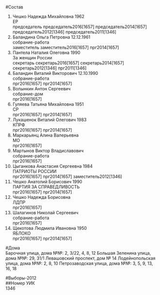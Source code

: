 #Состав  
1. Чешко Надежда Михайловна 1962  
    ЕР  
    председатель председатель2016[1657] председатель2014[1657] председатель2012[1346] председатель2011[1346]  
2. Баландина Ольга Петровна 12.12.1961  
    собрание-работа  
    заместитель заместитель2016[1657] прг2014[1657]  
3. Пантела Наталия Олеговна 1990  
    За женщин России  
    секретарь секретарь2016[1657] секретарь2014[1657] секретарь2012[1346] прг2011[1346]  
4. Баландин Виталий Викторович 12.10.1990  
    собрание-работа  
    прг2016[1657] прг2014[1657]  
5. Волынкин Антон Сергеевич  
    собрание-дом  
    прг2016[1657]  
6. Гуляева Татьяна Михайловна 1951  
    СР  
    прг2016[1657] прг2014[1657]  
7. Лукашенок Виталий Олегович 1983  
    КПРФ  
    прг2016[1657] прг2014[1657]  
8. Маркарьянц Алина Валерьевна  
    МО  
    прг2016[1657]  
9. Мартынов Виктор Владиславович  
    собрание-работа  
    прг2016[1657]  
10. Цыганкова Анастасия Сергеевна 1984  
    ПАТРИОТЫ РОССИИ  
    прг2016[1657] прг2014[1657] заместитель2012[1346]  
11. Чешко Анатолий Борисович 1990  
    ПАРТИЯ ЗА СПРАВЕДЛИВОСТЬ  
    прг2016[1657] прг2014[1657]  
12. Чешко Надежда Борисовна  
    ЛДПР  
    прг2016[1657]  
13. Шалагинов Николай Сергеевич  
    собрание-работа  
    прг2016[1657]  
14. Щекотова Людмила Ивановна 1950  
    ЯБЛОКО  
    прг2016[1657] прг2014[1657]  
  
#Дома  
Барочная улица, дома №№: 2, 3/22, 4, 8, 12 Большая Зеленина улица, дома №№: 29, 31/1 Левашовский проспект, дом № 14 Лодейнопольская улица, дома №№: 2, 8, 10 Петрозаводская улица, дома №№: 3, 5, 9, 13, 16, 18  
  
#Выборы-2012  
##Номер УИК  
1346  
